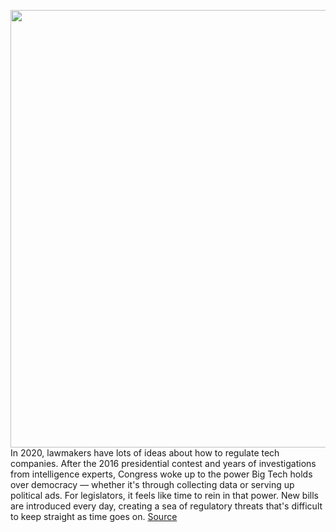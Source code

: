 <img src='https://cdn.vox-cdn.com/thumbor/1XZUd8Al8E0AC7gJwrYUg3VpIRY=/0x0:2040x1360/1200x675/filters:focal(857x517:1183x843)/cdn.vox-cdn.com/uploads/chorus_image/image/66401643/acastro_200302_3922_SuperTuesday_capitol.0.20.jpg' width='700px' /><br/>
In 2020, lawmakers have lots of ideas about how to regulate tech companies. After the 2016 presidential contest and years of investigations from intelligence experts, Congress woke up to the power Big Tech holds over democracy — whether it's through collecting data or serving up political ads. For legislators, it feels like time to rein in that power. New bills are introduced every day, creating a sea of regulatory threats that's difficult to keep straight as time goes on.
<a href='https://www.theverge.com/2020/3/3/21153117/congress-tech-regulation-privacy-bill-coppa-ads-laws-legislators'> Source <a/>